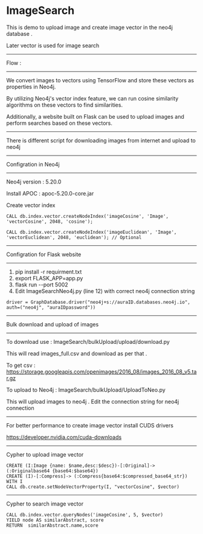 # ImageSearch

This is demo to upload image and create image vector in the neo4j database .

Later vector is used for image search

____________

Flow :
____________


We convert images to vectors using TensorFlow and store these vectors as properties in Neo4j.

By utilizing Neo4j's vector index feature, we can run cosine similarity algorithms on these vectors to find similarities.

Additionally, a website built on Flask can be used to upload images and perform searches based on these vectors.

____________


There is different script for downloading images from internet and upload to neo4j 

____________

Configration in Neo4j 
____________

Neo4j version : 5.20.0

Install APOC : apoc-5.20.0-core.jar



Create vector index

```
CALL db.index.vector.createNodeIndex('imageCosine', 'Image', 'vectorCosine', 2048, 'cosine');
```
```
CALL db.index.vector.createNodeIndex('imageEuclidean', 'Image', 'vectorEuclidean', 2048, 'euclidean'); // Optional 
```
____________

Configration for Flask website 
____________

  1.  pip install -r requirment.txt
  2.  export FLASK_APP=app.py  
  3.  flask run --port 5002                  
  4.  Edit ImageSearchNeo4j.py (line 12)  with correct neo4j connection string 

```
driver = GraphDatabase.driver("neo4j+s://auraID.databases.neo4j.io", auth=("neo4j", "auraIDpassword"))
```
____________
Bulk download and upload of images 
____________


To download use : ImageSearch/bulkUpload/upload/download.py 

This will read images_full.csv and download as per that . 

To get csv : https://storage.googleapis.com/openimages/2016_08/images_2016_08_v5.tar.gz


To upload to Neo4j : ImageSearch/bulkUpload/UploadToNeo.py

This will upload images to neo4j . Edit the connection string for neo4j connection 

____________

For better performance to create image vector install CUDS drivers 

https://developer.nvidia.com/cuda-downloads

____________

Cypher to upload image vector

```
CREATE (I:Image {name: $name,desc:$desc})-[:Original]->(:Originalbase64 {base64:$base64})
CREATE (I)-[:Compress]-> (:Compress{base64:$compressed_base64_str})  
WITH I 
CALL db.create.setNodeVectorProperty(I, "vectorCosine", $vector)
```
____________

Cypher to search image vector

```
CALL db.index.vector.queryNodes('imageCosine', 5, $vector)
YIELD node AS similarAbstract, score
RETURN  similarAbstract.name,score
```          
                             

